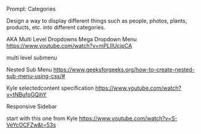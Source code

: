 Prompt: Categories

Design a way to display different things such as people, photos, plants, products, etc. into different categories.

AKA Multi Level Dropdowns
Mega Dropdown Menu https://www.youtube.com/watch?v=mPLIIUcjpCA

multi level submenu

Nested Sub Menu https://www.geeksforgeeks.org/how-to-create-nested-sub-menu-using-css/#

Kyle selectedcontent specification https://www.youtube.com/watch?v=tNBufpGQihY

Responsive Sidebar

start with this one from Kyle
https://www.youtube.com/watch?v=S-VeYcOCFZw&t=53s
